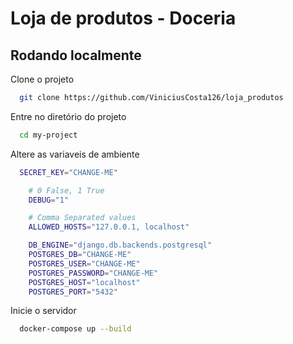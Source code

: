 # Loja de produtos - Doceria

## Rodando localmente

Clone o projeto

```bash
  git clone https://github.com/ViniciusCosta126/loja_produtos
```

Entre no diretório do projeto

```bash
  cd my-project
```

Altere as variaveis de ambiente

```bash
  SECRET_KEY="CHANGE-ME"

    # 0 False, 1 True
    DEBUG="1"

    # Comma Separated values
    ALLOWED_HOSTS="127.0.0.1, localhost"

    DB_ENGINE="django.db.backends.postgresql"
    POSTGRES_DB="CHANGE-ME"
    POSTGRES_USER="CHANGE-ME"
    POSTGRES_PASSWORD="CHANGE-ME"
    POSTGRES_HOST="localhost"
    POSTGRES_PORT="5432"
```

Inicie o servidor

```bash
  docker-compose up --build
```
